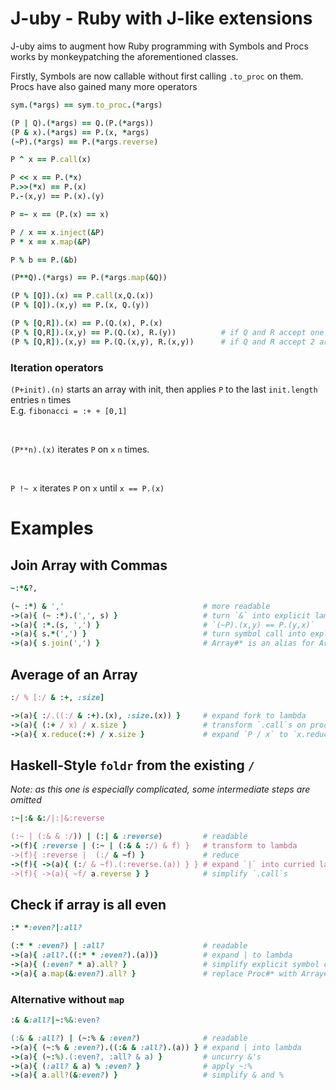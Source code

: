<!--language-all: lang-rb -->

# J-uby - Ruby with J-like extensions

J-uby aims to augment how Ruby programming with Symbols and Procs works by monkeypatching the aforementioned classes.

Firstly, Symbols are now callable without first calling `.to_proc` on them. Procs have also gained many more operators

```ruby
sym.(*args) == sym.to_proc.(*args)

(P | Q).(*args) == Q.(P.(*args))
(P & x).(*args) == P.(x, *args)
(~P).(*args) == P.(*args.reverse)

P ^ x == P.call(x)

P << x == P.(*x)
P.>>(*x) == P.(x)
P.-(x,y) == P.(x).(y)

P =~ x == (P.(x) == x)

P / x == x.inject(&P)
P * x == x.map(&P)

P % b == P.(&b)

(P**Q).(*args) == P.(*args.map(&Q))

(P % [Q]).(x) == P.call(x,Q.(x))
(P % [Q]).(x,y) == P.(x, Q.(y))

(P % [Q,R]).(x) == P.(Q.(x), P.(x)
(P % [Q,R]).(x,y) == P.(Q.(x), R.(y))          # if Q and R accept one argument
(P % [Q,R]).(x,y) == P.(Q.(x,y), R.(x,y))      # if Q and R accept 2 arguments
```

### Iteration operators
`(P+init).(n)` starts an array with init, then applies `P` to the last `init.length` entries `n` times
<br>
E.g. `fibonacci = :+ + [0,1]`


<br>

`(P**n).(x)` iterates `P` on `x` `n` times.


<br>

`P !~ x` iterates `P` on `x` until `x == P.(x)`

# Examples

## Join Array with Commas

```ruby
~:*&?,

(~ :*) & ','                               # more readable
->(a){ (~ :*).(',', s) }                   # turn `&` into explicit lambda
->(a){ :*.(s, ',') }                       # `(~P).(x,y) == P.(y,x)`
->(a){ s.*(',') }                          # turn symbol call into explicit method call
->(a){ s.join(',') }                       # Array#* is an alias for Array#join
```
## Average of an Array
```ruby
:/ % [:/ & :+, :size]

->(a){ :/.((:/ & :+).(x), :size.(x)) }     # expand fork to lambda
->(a){ (:+ / x) / x.size }                 # transform `.call`s on procs to method accesses
->(a){ x.reduce(:+) / x.size }             # expand `P / x` to `x.reduce(&P)`
```

## Haskell-Style `foldr` from the existing `/`
*Note: as this one is especially complicated, some intermediate steps are omitted*
```ruby
:~|:& &:/|:|&:reverse

(:~ | (:& & :/)) | (:| & :reverse)         # readable
->(f){ :reverse | (:~ | (:& & :/) & f) }   # transform to lambda
->(f){ :reverse |  (:/ & ~f) }             # reduce
->(f){ ->(a){ (:/ & ~f).(:reverse.(a)) } } # expand `|` into curried lambda
->(f){ ->(a){ ~f/ a.reverse } }            # simplify `.call`s
```

## Check if array is all even

```ruby
:* *:even?|:all?

(:* * :even?) | :all?                      # readable
->(a){ :all?.((:* * :even?).(a))}          # expand | to lambda
->(a){ (:even? * a).all? }                 # simplify explicit symbol calls
->(a){ a.map(&:even?).all? }               # replace Proc#* with Array#map
```
### Alternative without `map`

```ruby
:& &:all?|~:%&:even?

(:& & :all?) | (~:% & :even?)              # readable
->(a){ (~:% & :even?).((:& & :all?).(a)) } # expand | into lambda
->(a){ (~:%).(:even?, :all? & a) }         # uncurry &'s
->(a){ (:all? & a) % :even? }              # apply ~:%
->(a){ a.all?(&:even?) }                   # simplify & and %
```

